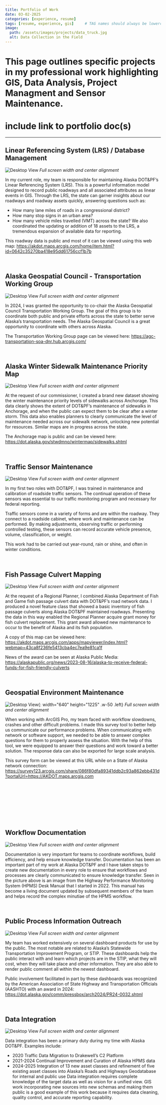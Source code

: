 ```yaml
---
title: Portfolio of Work
date: 03-02-2025
categories: [experience, resume]
tags: [resume, experience, gis]     # TAG names should always be lowercase
image:
  path: /assets/images/projects/data_truck.jpg
  alt: Data Collection in the Field
---
```


# This page outlines specific projects in my professional work highlighting GIS, Data Analysis, Project Managment and Sensor Maintenance.

  # include link to portfolio doc(s)

---

## **Linear Referencing System (LRS) / Database Management**
![Desktop View](/assets/images/projects/LRS.jpg)
_Full screen width and center alignment_

In my current role, my team is responsible for maintaining Alaska DOT&PF’s Linear Referencing System (LRS). This is a powerful information model designed to record public roadways and all associated attributes as linear events in GIS.
Through the LRS, the state can garner insights about our roadways and roadway assets quickly, answering questions such as:
-	How many lane miles of roads in a congressional district?
-	How many stop signs in an urban area? 
-	How many vehicle miles travelled (VMT) across the state?
We also coordinated the updating or addition of 18 assets to the LRS, a tremendous expansion of available data for reporting. 

This roadway data is public and most of it can be viewed using this web map:
https://akdot.maps.arcgis.com/home/item.html?id=0642c35270ba418e95dd61756ccf1b7b

<br>


## **Alaska Geospatial Council - Transportation Working Group**
![Desktop View](/assets/images/projects/Geocouncil%201.jpg)
_Full screen width and center alignment_

In 2024, I was granted the opportunity to co-chair the Alaska Geospatial Council Transportation Working Group. The goal of this group is to coordinate both public and private efforts across the state to better serve Alaska’s transportation needs.
The Alaska Geospatial Council is a great opportunity to coordinate with others across Alaska.

The Transportation Working Group page can be viewed here:
<https://agc-transportation-soa-dnr.hub.arcgis.com/>

<br>


## **Alaska Winter Sidewalk Maintenance Priority Map**
![Desktop View](/assets/images/projects/Winter%20Sidewalks%201.jpg)
_Full screen width and center alignment_

At the request of our commissioner, I created a brand new dataset showing the winter maintenance priority levels of sidewalks across Anchorage. This data clearly shows the extent of DOT&PF’s maintenance of sidewalks in Anchorage, and when the public can expect them to be clear after a winter storm.
This data also enables planners to clearly communicate the level of maintenance needed across our sidewalk network, unlocking new potential for resources. 
Similar maps are in progress across the state.

The Anchorage map is public and can be viewed here:
<https://dot.alaska.gov/stwdmno/wintermap/sidewalks.shtml>

<br>


## **Traffic Sensor Maintenance**
![Desktop View](/assets/images/projects/Cabinet.jpg)
_Full screen width and center alignment_

In my first two roles with DOT&PF, I was trained in maintenance and calibration of roadside traffic sensors. The continual operation of these sensors was essential to our traffic monitoring program and necessary for federal reporting. 

Traffic sensors come in a variety of forms and are within the roadway. They connect to a roadside cabinet, where work and maintenance can be performed. By making adjustments, observing traffic or performing controlled testing, these sensors can record accurate vehicle presence, volume, classification, or weight.

This work had to be carried out year-round, rain or shine, and often in winter conditions. 

<br>


## **Fish Passage Culvert Mapping**
![Desktop View](/assets/images/projects/Fish%20Passage%20Points%20w%20Routes.png)
_Full screen width and center alignment_

At the request of a Regional Planner, I combined Alaska Department of Fish and Game fish passage culvert data with DOT&PF’s road network data. I produced a novel feature class that showed a basic inventory of fish passage culverts along Alaska DOT&PF maintained roadways. 
Presenting the data in this way enabled the Regional Planner acquire grant money for fish culvert replacement. This grant award allowed new maintenance to occur to the benefit of Alaska and its fish population. 

A copy of this map can be viewed here: <https://akdot.maps.arcgis.com/apps/mapviewer/index.html?webmap=43ca8f236fe5413cba4ec7ea9e81ca1f>

News of the award can be seen at Alaska Public Media:
<https://alaskapublic.org/news/2023-08-16/alaska-to-receive-federal-funds-for-fish-friendly-culverts>

<br>


## **Geospatial Environment Maintenance**
![Desktop View](/assets/images/projects/Survey%20123.jpg){: width="640" height="1225" .w-50 .left}
_Full screen width and center alignment_

When working with ArcGIS Pro, my team faced with workflow slowdowns, crashes and other difficult problems. 
I made this survey tool to better help us communicate our performance problems. 
When communicating with network or software support, we needed to be able to answer complex questions for them to properly assess the situation. With the help of this tool, we were equipped to answer their questions and work toward a better solution. 
The response data can also be exported for large scale analysis. 

This survey form can be viewed at this URL while on a State of Alaska network connection: <https://survey123.arcgis.com/share/086f80dfa89341ddb2c93a862ebb431d?portalUrl=https://AKDOT.maps.arcgis.com>

<br>
<br>
<br>
<br>
<br>
<br>
<br>

## **Workflow Documentation**
![Desktop View](/assets/images/projects/HPMS%20Desk%20Manual%20Pic%201.jpg)
_Full screen width and center alignment_

Documentation is very important for teams to coordinate workflows, build efficiency, and help ensure knowledge transfer. Documentation has been an important part of my work at Alaska DOT&PF and I have taken steps to create new documentation in every role to ensure that workflows and processes are clearly communicated to ensure knowledge transfer. 
Seen in the picture above is an image from the Highway Performance Monitoring System (HPMS) Desk Manual that I started in 2022. This manual has become a living document updated by subsequent members of the team and helps record the complex minutiae of the HPMS workflow.  

<br>

## Public Process Information Outreach
![Desktop View](/assets/images/projects/STIP%20Dashboard%201%20AMD%202.jpg)
_Full screen width and center alignment_

My team has worked extensively on several dashboard products for use by the public. The most notable are related to Alaska’s Statewide Transportation Improvement Program, or STIP. 
These dashboards help the public interact with and learn which projects are in the STIP, what they will cost, when they will take place and other information. They are also able to render public comment all within the newest dashboard. 

Public involvement facilitated in part by these dashboards was recognized by the American Association of State Highway and Transportation Officials (AASHTO) with an award in 2024:
<https://dot.alaska.gov/comm/pressbox/arch2024/PR24-0032.shtml>

<br>


## Data Integration
![Desktop View](/assets/images/projects/data_intergration.jpg)
_Full screen width and center alignment_

Data integration has been a primary duty during my time with Alaska DOT&PF. 
Examples include:
-	2020 		Traffic Data Migration to Drakewell’s C2 Platform
-	2021-2024	Continual Improvement and Curation of Alaska HPMS data
-	2024-2025	Integration of 13 new asset classes and refinement of five existing asset classes into Alaska’s Roads and Highways Geodatabase for internal and public use
Data integration requires complete knowledge of the target data as well as vision for a unified view. GIS work incorporating new sources into new schemas and making them public is a good example of this work because it requires data cleaning, quality control, and accurate reporting capability. 

